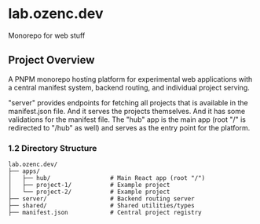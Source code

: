 # lab.ozenc.dev

Monorepo for web stuff

## Project Overview

A PNPM monorepo hosting platform for experimental web applications with a central manifest system, backend routing, and individual project serving.

"server" provides endpoints for fetching all projects that is available in the manifest.json file. And it serves the projects themselves. And it has some validations for the manifest file. The "hub" app is the main app (root "/" is redirected to "/hub" as well) and serves as the entry point for the platform.

### 1.2 Directory Structure
```
lab.ozenc.dev/
├── apps/
│   ├── hub/                 # Main React app (root "/")
│   ├── project-1/           # Example project
│   └── project-2/           # Example project
├── server/                  # Backend routing server
├── shared/                  # Shared utilities/types
├── manifest.json            # Central project registry
```
